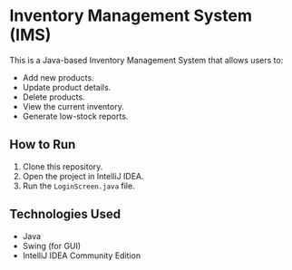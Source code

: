 # Inventory Management System (IMS)

This is a Java-based Inventory Management System that allows users to:
- Add new products.
- Update product details.
- Delete products.
- View the current inventory.
- Generate low-stock reports.

## How to Run
1. Clone this repository.
2. Open the project in IntelliJ IDEA.
3. Run the `LoginScreen.java` file.

## Technologies Used
- Java
- Swing (for GUI)
- IntelliJ IDEA Community Edition 
